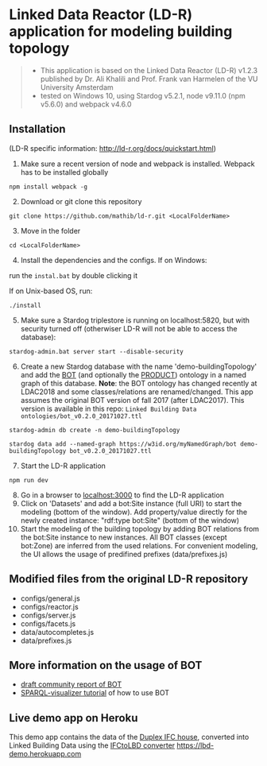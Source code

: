 # Linked Data Reactor (LD-R) application for modeling building topology
> * This application is based on the Linked Data Reactor (LD-R) v1.2.3 published by Dr. Ali Khalili and Prof. Frank van Harmelen of the VU University Amsterdam
> * tested on Windows 10, using Stardog v5.2.1, node v9.11.0 (npm v5.6.0) and webpack v4.6.0

## Installation
(LD-R specific information: http://ld-r.org/docs/quickstart.html)
1) Make sure a recent version of node and webpack is installed. Webpack has to be installed globally

`npm install webpack -g`

2) Download or git clone this repository

`git clone https://github.com/mathib/ld-r.git <LocalFolderName>`

3) Move in the folder

`cd <LocalFolderName>`

4) Install the dependencies and the configs. If on Windows:

run the `instal.bat` by double clicking it

If on Unix-based OS, run:

`./install`

5) Make sure a Stardog triplestore is running on localhost:5820, but with security turned off (otherwiser LD-R will not be able to access the database):

`stardog-admin.bat server start --disable-security`

6) Create a new Stardog database with the name 'demo-buildingTopology' and add the [BOT](https://raw.githubusercontent.com/w3c-lbd-cg/bot/master/bot.ttl) (and optionally the [PRODUCT]()) ontology in a named graph of this database. 
**Note**: the BOT ontology has changed recently at LDAC2018 and some classes/relations are renamed/changed. This app assumes the original BOT version of fall 2017 (after LDAC2017). This version is available in this repo: `Linked Building Data ontologies/bot_v0.2.0_20171027.ttl` 

`stardog-admin db create -n demo-buildingTopology`

`stardog data add --named-graph https://w3id.org/myNamedGraph/bot demo-buildingTopology bot_v0.2.0_20171027.ttl`

7) Start the LD-R application

`npm run dev`

8) Go in a browser to [localhost:3000]() to find the LD-R application
9) Click on 'Datasets' and add a bot:Site instance (full URI) to start the modeling (bottom of the window). Add property/value directly for the newly created instance: "rdf:type bot:Site" (bottom of the window)
10) Start the modeling of the building topology by adding BOT relations from the bot:Site instance to new instances. All BOT classes (except bot:Zone) are inferred from the used relations. For convenient modeling, the UI allows the usage of predifined prefixes (data/prefixes.js)

## Modified files from the original LD-R repository
* configs/general.js
* configs/reactor.js
* configs/server.js
* configs/facets.js
* data/autocompletes.js
* data/prefixes.js

## More information on the usage of BOT
* [draft community report of BOT](https://w3c-lbd-cg.github.io/bot/)
* [SPARQL-visualizer tutorial](https://w3c-lbd-cg.github.io/bot/tutorial/) of how to use BOT

## Live demo app on Heroku
This demo app contains the data of the [Duplex IFC house](https://www.nibs.org/page/bsa_commonbimfiles), converted into Linked Building Data using the [IFCtoLBD converter](https://github.com/jyrkioraskari/IFCtoLBD)
https://lbd-demo.herokuapp.com
